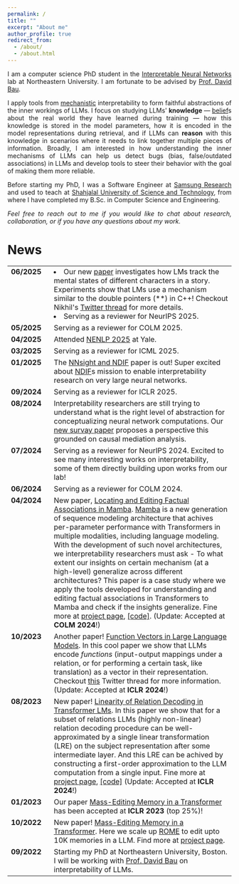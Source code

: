 ```yaml
---
permalink: /
title: ""
excerpt: "About me"
author_profile: true
redirect_from: 
  - /about/
  - /about.html
---
```


<!-- <center style="color:#b35900 ;font-size:12px">
<i> 
  "A process cannot be understood by stopping it. Understanding must move with the flow of the process, must join it and flow with it"
</i> <br>
 - First Law of Mentat, Dune, Frank Herbert
</center>
<br> -->

<p style="text-align: justify">
I am a computer science PhD student in the <a href="https://baulab.info/" target="_blank">Interpretable Neural Networks</a> lab at Northeastern University. I am fortunate to be advised by <a href="https://www.khoury.northeastern.edu/people/david-bau/" target="_blank">Prof. David Bau</a>.
</p>

<!-- <p style="text-align: justify">
Broadly, I am interested in understanding the inner workings of large language models. Specifically, my research focuses on understanding what factual informations (<a href="https://en.wikipedia.org/wiki/Bayesian_network" target="_blank">belief</a>s about the real world) the LMs has learned, how LMs store this information in their parameters, how this information is retrieved during inference to inform their decision making process. Also, I am interested in how this findings can help us detect bugs (bias, false/outdated associations) in LMs and develop tools to steer their behavior with the goal of making them more reliable.
</p> -->

<!-- <p style="text-align: justify">
My research focuses on understanding what factual informations (<a href="https://en.wikipedia.org/wiki/Bayesian_network" target="_blank">belief</a>s about the real world) a language model has learned, how the LM stores this information in its parameters, and how this information is retrieved. Below are some of the key questions I am exploring:
</p> -->

<p style="text-align: justify">
I apply tools from <a href="https://arxiv.org/pdf/2410.09087" target="_blank">mechanistic</a> interpretability to form faithful abstractions of the inner workings of LLMs. I focus on studying LLMs' <strong>knowledge</strong> &mdash; <a href="https://en.wikipedia.org/wiki/Bayesian_network" target="_blank">belief</a>s about the real world they have learned during training &mdash; how this knowledge is stored in the model parameters, how it is encoded in the model representations during retrieval, and if LLMs can <strong>reason</strong> with this knowledge in scenarios where it needs to link together multiple pieces of information. Broadly, I am interested in how understanding the inner mechanisms of LLMs can help us detect bugs (bias, false/outdated associations) in LLMs and develop tools to steer their behavior with the goal of making them more reliable.
</p>

<!-- <p style="text-align: justify">
My research focuses on understanding how LLMs <strong>reason</strong> with the <strong>knowledge</strong> (<a href="https://en.wikipedia.org/wiki/Bayesian_network" target="_blank">belief</a>s about the real world) they have learned during training phase. I apply tools from mechanistic interpretability to understand 
</p>

* <p style="text-align: justify">How to edit a factual association with appropriate entailments?</p>
* <p style="text-align: justify">How can we enable the LMs to do <a href="https://en.wikipedia.org/wiki/Thinking,_Fast_and_Slow" target="_blank">System-2</a> reasoning? Is CoT enough or the only way?</p> -->



<p style="text-align: justify">
Before starting my PhD, I was a Software Engineer at <a href="https://research.samsung.com/" target="_blank">Samsung Research</a> and used to teach at <a href="https://www.sust.edu/d/cse/faculty-profile-detail/700" target="_blank">Shahjalal University of Science and Technology</a>, from where I have completed my B.Sc. in Computer Science and Engineering.
</p>

<p style="text-align: justify"><i>
Feel free to reach out to me if you would like to chat about research, collaboration, or if you have any questions about my work.
</i></p>


# News

<!-- * [October-7-2024] Attending MATS 7.0 -->

<table style="border: none; font-size: 16px;">

<tr>
  <td style="text-align: left; vertical-align: top; padding-right: 20px; border: none;">
    <strong>06/2025</strong>
  </td>
  <td style="border: none; text-align: left;">
    <!-- <ul> -->
      <li>Our new <a href="https://arxiv.org/abs/2505.14685">paper</a> investigates how LMs track the mental states of different characters in a story. Experiments show that LMs use a mechanism similar to the double pointers (**) in C++! Checkout Nikhil's <a href="https://x.com/nikhil07prakash/status/1937542573641597335">Twitter thread</a> for more details.</li>
      <li>Serving as a reviewer for NeurIPS 2025.</li>
    <!-- </ul> -->
  </td>
</tr>

<tr>
  <td style="text-align: left; vertical-align: top; padding-right: 20px; border: none;">
    <strong>05/2025</strong>
  </td>
  <td style="border: none; text-align: left;">
    Serving as a reviewer for COLM 2025.
  </td>
</tr>

<tr>
  <td style="text-align: left; vertical-align: top; padding-right: 20px; border: none;">
    <strong>04/2025</strong>
  </td>
  <td style="border: none; text-align: left;">
    Attended <a href="https://nenlp.github.io/spr2025/">NENLP 2025</a> at Yale.
  </td>
</tr>

<tr>
  <td style="text-align: left; vertical-align: top; padding-right: 20px; border: none;">
    <strong>03/2025</strong>
  </td>
  <td style="border: none; text-align: left;">
    Serving as a reviewer for ICML 2025.
  </td>
</tr>

<tr>
  <td style="text-align: left; vertical-align: top; padding-right: 20px; border: none;">
    <strong>01/2025</strong>
  </td>
  <td style="border: none; text-align: left;">
    The <a href="https://openreview.net/forum?id=MxbEiFRf39">NNsight and NDIF</a> paper is out! Super excited about <a href="https://ndif.us/">NDIF</a>s mission to enable interpretability research on very large neural networks.
  </td>
</tr>


<tr>
  <td style="text-align: left; vertical-align: top; padding-right: 20px; border: none;">
    <strong>09/2024</strong>
  </td>
  <td style="border: none; text-align: left;">
    Serving as a reviewer for ICLR 2025.
  </td>
</tr>

<tr>
  <td style="text-align: left; vertical-align: top; padding-right: 20px; border: none;">
    <strong>08/2024</strong>
  </td>
  <td style="border: none; text-align: left;">
    Interpretability researchers are still trying to understand what is the right level of abstraction for conceptualizing neural network computations. Our <a href="https://arxiv.org/pdf/2408.01416">new survay paper</a> proposes a perspective this grounded on causal mediation analysis.
  </td>
</tr>


<tr><td style="text-align: left; vertical-align: top; padding-right: 20px; border: none;"><strong>07/2024</strong></td><td style="border: none; text-align: left;">Serving as a reviewer for NeurIPS 2024. Excited to see many interesting works on interpretability, some of them directly building upon works from our lab!</td></tr>
<tr><td style="text-align: left; vertical-align: top; padding-right: 20px; border: none;"><strong>06/2024</strong></td><td style="border: none; text-align: left;">Serving as a reviewer for COLM 2024.</td></tr>
<tr><td style="text-align: left; vertical-align: top; padding-right: 20px; border: none;"><strong>04/2024</strong></td><td style="border: none; text-align: left;">New paper, <a href="https://arxiv.org/pdf/2404.03646">Locating and Editing Factual Associations in Mamba</a>. <a href="https://github.com/state-spaces/mamba">Mamba</a> is a new generation of sequence modeling architecture that achives per-parameter performance with Transformers in multiple modalities, including language modeling. With the development of such novel architectures, we interpretability researchers must ask - To what extent our insights on certain mechanism (at a high-level) generalize across different architectures? This paper is a case study where we apply the tools developed for understanding and editing factual associations in Transformers to Mamba and check if the insights generalize. Fine more at <a href="https://romba.baulab.info/">project page</a>, <a href="https://github.com/arnab-api/romba">[code]</a>. (Update: Accepted at <strong>COLM 2024</strong>!)</td></tr>
<tr><td style="text-align: left; vertical-align: top; padding-right: 20px; border: none;"><strong>10/2023</strong></td><td style="border: none; text-align: left;">Another paper! <a href="https://arxiv.org/pdf/2310.15213.pdf">Function Vectors in Large Language Models</a>. In this cool paper we show that LLMs encode <em>functions</em> (input-output mappings under a relation, or for performing a certain task, like translation) as a vector in their representation. Checkout <a href="https://twitter.com/ericwtodd/status/1717277426873766104">this</a> Twitter thread for more information. (Update: Accepted at <strong>ICLR 2024</strong>!)</td></tr>
<tr><td style="text-align: left; vertical-align: top; padding-right: 20px; border: none;"><strong>08/2023</strong></td><td style="border: none; text-align: left;">New paper! <a href="https://browse.arxiv.org/pdf/2308.09124.pdf">Linearity of Relation Decoding in Transformer LMs</a>. In this paper we show that for a subset of relations LLMs (highly non-linear) relation decoding procedure can be well-approximated by a single linear transformation (LRE) on the subject representation after some intermediate layer. And this LRE can be achived by constructing a first-order approximation to the LLM computation from a single input. Fine more at <a href="https://lre.baulab.info/">project page</a>, <a href="https://github.com/evandez/relations">[code]</a> (Update: Accepted at <strong>ICLR 2024</strong>!)</td></tr>
<tr><td style="text-align: left; vertical-align: top; padding-right: 20px; border: none;"><strong>01/2023</strong></td><td style="border: none; text-align: left;">Our paper <a href="https://memit.baulab.info/">Mass-Editing Memory in a Transformer</a> has been accepted at <strong>ICLR 2023</strong> (top 25%)!</td></tr>
<tr><td style="text-align: left; vertical-align: top; padding-right: 20px; border: none;"><strong>10/2022</strong></td><td style="border: none; text-align: left;">New paper! <a href="https://memit.baulab.info/">Mass-Editing Memory in a Transformer</a>. Here we scale up <a href="https://rome.baulab.info/">ROME</a> to edit upto 10K memories in a LLM. Find more at <a href="https://memit.baulab.info/">project page</a>.</td></tr>
<tr><td style="text-align: left; vertical-align: top; padding-right: 20px; border: none;"><strong>09/2022</strong></td><td style="border: none; text-align: left;">Starting my PhD at Northeastern University, Boston. I will be working with <a href="https://www.khoury.northeastern.edu/people/david-bau/">Prof. David Bau</a> on interpretability of LLMs.</td></tr>
</table>